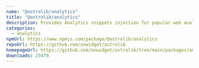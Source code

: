 ```yaml
---
name: "@astrolib/analytics"
title: "@astrolib/analytics"
description: Provides Analytics snippets injection for popular web analytics tools
categories:
  - analytics
npmUrl: https://www.npmjs.com/package/@astrolib/analytics
repoUrl: https://github.com/onwidget/astrolib
homepageUrl: https://github.com/onwidget/astrolib/tree/main/packages/analytics
downloads: 25479
---
```

